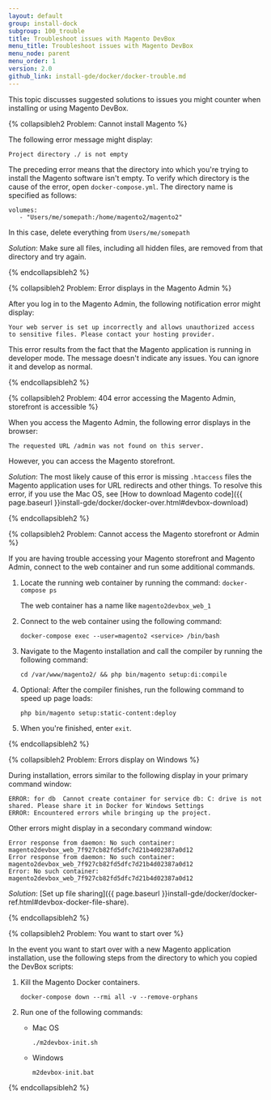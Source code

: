 ```yaml
---
layout: default
group: install-dock
subgroup: 100_trouble
title: Troubleshoot issues with Magento DevBox
menu_title: Troubleshoot issues with Magento DevBox
menu_node: parent
menu_order: 1
version: 2.0
github_link: install-gde/docker/docker-trouble.md
---
```


This topic discusses suggested solutions to issues you might counter when installing or using Magento DevBox.

{% collapsibleh2 Problem: Cannot install Magento %}

The following error message might display:

	Project directory ./ is not empty

The preceding error means that the directory into which you're trying to install the Magento software isn't empty. To verify which directory is the cause of the error, open `docker-compose.yml`. The directory name is specified as follows:

	volumes:
	   - "Users/me/somepath:/home/magento2/magento2"

In this case, delete everything from `Users/me/somepath`

_Solution_: Make sure all files, including all hidden files, are removed from that directory and try again.

{% endcollapsibleh2 %}

{% collapsibleh2 Problem: Error displays in the Magento Admin %}

After you log in to the Magento Admin, the following notification error might display:

	Your web server is set up incorrectly and allows unauthorized access to sensitive files. Please contact your hosting provider.

This error results from the fact that the Magento application is running in developer mode. The message doesn't indicate any issues. You can ignore it and develop as normal.

{% endcollapsibleh2 %}

{% collapsibleh2 Problem: 404 error accessing the Magento Admin, storefront is accessible %}

When you access the Magento Admin, the following error displays in the browser:

	The requested URL /admin was not found on this server.

However, you can access the Magento storefront.

_Solution_: The most likely cause of this error is missing `.htaccess` files the Magento application uses for URL redirects and other things. To resolve this error, if you use the Mac OS, see [How to download Magento code]({{ page.baseurl }}install-gde/docker/docker-over.html#devbox-download)

{% endcollapsibleh2 %}

{% collapsibleh2 Problem: Cannot access the Magento storefront or Admin %}

If you are having trouble accessing your Magento storefront and Magento Admin, connect to the web container and run some additional commands.

1.  Locate the running web container by running the command: `docker-compose ps`

    The web container has a name like `magento2devbox_web_1` 
2.  Connect to the web container using the following command:

        docker-compose exec --user=magento2 <service> /bin/bash
3.  Navigate to the Magento installation and call the compiler by running the following command:

        cd /var/www/magento2/ && php bin/magento setup:di:compile
4.  Optional: After the compiler finishes, run the following command to speed up page loads:

        php bin/magento setup:static-content:deploy
5. When you're finished, enter `exit`.

{% endcollapsibleh2 %}

{% collapsibleh2 Problem: Errors display on Windows %}

During installation, errors similar to the following display in your primary command window:

	ERROR: for db  Cannot create container for service db: C: drive is not shared. Please share it in Docker for Windows Settings
	ERROR: Encountered errors while bringing up the project.

Other errors might display in a secondary command window:

	Error response from daemon: No such container: magento2devbox_web_7f927cb82fd5dfc7d21b4d02387a0d12
	Error response from daemon: No such container: magento2devbox_web_7f927cb82fd5dfc7d21b4d02387a0d12
	Error: No such container: magento2devbox_web_7f927cb82fd5dfc7d21b4d02387a0d12

*Solution*: [Set up file sharing]({{ page.baseurl }}install-gde/docker/docker-ref.html#devbox-docker-file-share).

{% endcollapsibleh2 %}

{% collapsibleh2 Problem: You want to start over %}

In the event you want to start over with a new Magento application installation, use the following steps from the directory to which you copied the DevBox scripts:

1.	Kill the Magento Docker containers.

		docker-compose down --rmi all -v --remove-orphans
2.	Run one of the following commands:

	*	Mac OS

			./m2devbox-init.sh

	*	Windows

			m2devbox-init.bat

{% endcollapsibleh2 %}
